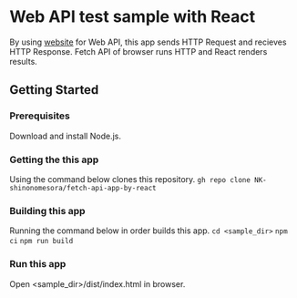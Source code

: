 # Web API test sample with React
By using [website](https://www.umayadia.com/Note/Note028WebAPISample.htm) for Web API, this app sends HTTP Request and recieves HTTP Response. Fetch API of browser runs HTTP and React renders results.

## Getting Started

### Prerequisites
Download and install Node.js.

### Getting the this app
Using the command below clones this repository. 
```gh repo clone NK-shinonomesora/fetch-api-app-by-react```

### Building this app
Running the command below in order builds this app.
```cd <sample_dir>```
```npm ci```
```npm run build```

### Run this app
Open <sample_dir>/dist/index.html in browser.